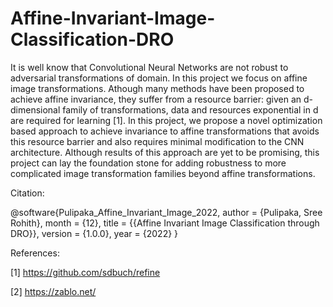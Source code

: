 # Affine-Invariant-Image-Classification-DRO

It is well know that Convolutional Neural Networks are not robust to adversarial
transformations of domain. In this project we focus on affine image transformations.
Athough many methods have been proposed to achieve affine invariance, they suffer
from a resource barrier: given an d-dimensional family of transformations, data and
resources exponential in d are required for learning [1]. In this project, we propose
a novel optimization based approach to achieve invariance to affine transformations
that avoids this resource barrier and also requires minimal modification to the CNN
architecture. Although results of this approach are yet to be promising, this project
can lay the foundation stone for adding robustness to more complicated image
transformation families beyond affine transformations.

Citation:

@software{Pulipaka_Affine_Invariant_Image_2022,
author = {Pulipaka, Sree Rohith},
month = {12},
title = {{Affine Invariant Image Classification through DRO}},
version = {1.0.0},
year = {2022}
}

References:

[1] https://github.com/sdbuch/refine

[2] https://zablo.net/
